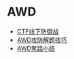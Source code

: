 # AWD


- [CTF线下防御战](http://mp.weixin.qq.com/s/4vgWVVdimVwpTkDuu3Ex8g)
- [AWD攻防解题技巧](http://mp.weixin.qq.com/s/XQUSk7wTs4GhPRosHhKYWg)
- [AWD套路小结](http://mp.weixin.qq.com/s?__biz=MzI5MzY2MzM0Mw%3D%3D&mid=2247484246&idx=1&sn=3744c967a8e9c982d17245755fbcd847&scene=45#wechat_redirect)